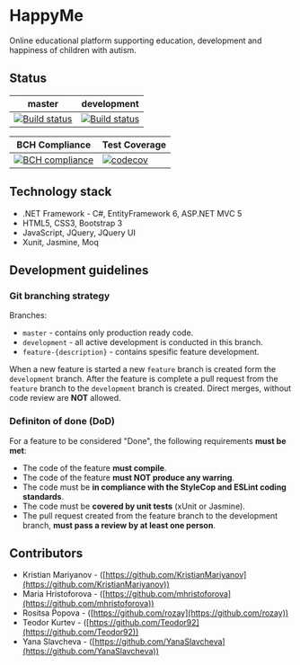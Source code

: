 # HappyMe

Online educational platform supporting education, development and happiness of children with autism.

## Status

| master                                                                                                                                                                 | development                                                                                                                                                                            |
|------------------------------------------------------------------------------------------------------------------------------------------------------------------------|----------------------------------------------------------------------------------------------------------------------------------------------------------------------------------------|
| [![Build status](https://ci.appveyor.com/api/projects/status/1l6uxwqf6g4mgs2e/branch/master?svg=true)](https://ci.appveyor.com/project/Teodor92/happyme/branch/master) | [![Build status](https://ci.appveyor.com/api/projects/status/8uejjiw2qv4ac4qu?svg=true)](https://ci.appveyor.com/project/Teodor92/happyme-i6axp) |

| BCH Compliance                                                                                    | Test Coverage |
|---------------------------------------------------------------------------------------------------------------|---------------|
| [![BCH compliance](https://bettercodehub.com/edge/badge/HappyMeBulgaria/HappyMe)](https://bettercodehub.com/) | [![codecov](https://codecov.io/gh/HappyMeBulgaria/HappyMe/branch/master/graph/badge.svg)](https://codecov.io/gh/HappyMeBulgaria/HappyMe) |

## Technology stack

* .NET Framework - C#, EntityFramework 6, ASP.NET MVC 5
* HTML5, CSS3, Bootstrap 3
* JavaScript, JQuery, JQuery UI
* Xunit, Jasmine, Moq

## Development guidelines

### Git branching strategy
Branches:
- `master` - contains only production ready code.
- `development` - all active development is conducted in this branch.
- `feature-{description}` - contains spesific feature development.

When a new feature is started a new `feature` branch is created form the `development` branch. After the feature is complete a pull request from the `feature` branch to the `development` branch is created. Direct merges, without code review are **NOT** allowed.

### Definiton of done (DoD)

For a feature to be considered "Done", the following requirements **must be met**:
- The code of the feature **must compile**.
- The code of the feature **must NOT produce any warring**.
- The code must be **in compliance with the StyleCop and ESLint coding standards**.
- The code must be **covered by unit tests** (xUnit or Jasmine).
- The pull request created from the feature branch to the development branch, **must pass a review by at least one person**.


## Contributors

* Kristian Mariyanov - ([https://github.com/KristianMariyanov](https://github.com/KristianMariyanov))
* Maria Hristoforova - ([https://github.com/mhristoforova](https://github.com/mhristoforova))
* Rositsa Popova - ([https://github.com/rozay](https://github.com/rozay))
* Teodor Kurtev - ([https://github.com/Teodor92](https://github.com/Teodor92))
* Yana Slavcheva - ([https://github.com/YanaSlavcheva](https://github.com/YanaSlavcheva))
